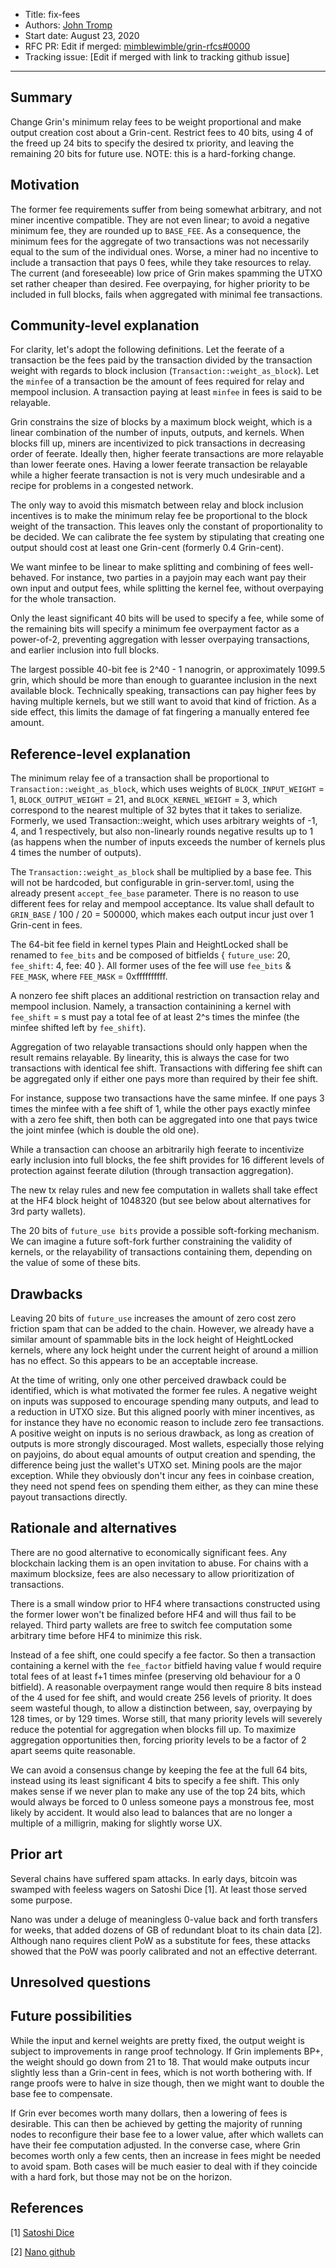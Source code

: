 - Title: fix-fees
- Authors: [John Tromp](mailto:john.tromp@gmail.com)
- Start date: August 23, 2020
- RFC PR: Edit if merged: [mimblewimble/grin-rfcs#0000](https://github.com/mimblewimble/grin-rfcs/pull/0000)
- Tracking issue: [Edit if merged with link to tracking github issue]

---

## Summary
[summary]: #summary

Change Grin's minimum relay fees to be weight proportional and make output creation cost about a Grin-cent.
Restrict fees to 40 bits, using 4 of the freed up 24 bits to specify the desired tx priority,
and leaving the remaining 20 bits for future use.
NOTE: this is a hard-forking change.

## Motivation
[motivation]: #motivation

The former fee requirements suffer from being somewhat arbitrary, and not miner incentive compatible.
They are not even linear; to avoid a negative minimum fee, they are rounded up to `BASE_FEE`.
As a consequence, the minimum fees for the aggregate of two
transactions was not necessarily equal to the sum of the individual ones.
Worse, a miner had no incentive to include a transaction that pays 0 fees, while they take resources to relay.
The current (and foreseeable) low price of Grin makes spamming the UTXO set rather cheaper than desired.
Fee overpaying, for higher priority to be included in full blocks, fails when aggregated with minimal fee transactions.

## Community-level explanation
[community-level-explanation]: #community-level-explanation

For clarity, let's adopt the following definitions. Let the feerate of
a transaction be the fees paid by the transaction divided by the transaction
weight with regards to block inclusion (`Transaction::weight_as_block`).
Let the `minfee` of a transaction be the amount of fees required for relay and mempool inclusion.
A transaction paying at least `minfee` in fees is said to be relayable.

Grin constrains the size of blocks by a maximum block weight, which is a linear
combination of the number of inputs, outputs, and kernels.  When blocks fill
up, miners are incentivized to pick transactions in decreasing order of feerate.
Ideally then, higher feerate transactions are more relayable than lower feerate ones.
Having a lower feerate transaction be relayable while a higher feerate transaction is not
is very much undesirable and a recipe for problems in a congested network.

The only way to avoid this mismatch between relay and block inclusion incentives
is to make the minimum relay fee be proportional to the block weight of the
transaction. This leaves only the constant of proportionality to be decided.
We can calibrate the fee system by stipulating that creating one output should
cost at least one Grin-cent (formerly 0.4 Grin-cent).

We want minfee to be linear to make splitting and combining of fees well-behaved.
For instance, two parties in a payjoin may each want pay their own input and output fees,
while splitting the kernel fee, without overpaying for the whole transaction.

Only the least significant 40 bits will be used to specify a fee, while
some of the remaining bits will specify a minimum fee overpayment factor as a power-of-2,
preventing aggregation with lesser overpaying transactions, and earlier inclusion into full blocks.

The largest possible 40-bit fee is 2^40 - 1 nanogrin, or approximately 1099.5 grin,
which should be more than enough to guarantee inclusion in the next available block.
Technically speaking, transactions can pay higher fees by having multiple kernels,
but we still want to avoid that kind of friction.
As a side effect, this limits the damage of fat fingering a manually entered fee amount.

## Reference-level explanation
[reference-level-explanation]: #reference-level-explanation

The minimum relay fee of a transaction shall be proportional to `Transaction::weight_as_block`,
which uses weights of `BLOCK_INPUT_WEIGHT` = 1, `BLOCK_OUTPUT_WEIGHT` = 21, and `BLOCK_KERNEL_WEIGHT` = 3,
which correspond to the nearest multiple of 32 bytes that it takes to serialize.
Formerly, we used Transaction::weight,
which uses arbitrary weights of -1, 4, and 1 respectively, but also non-linearly rounds negative results up to 1
(as happens when the number of inputs exceeds the number of kernels plus 4 times the number of outputs).

The `Transaction::weight_as_block` shall be multiplied by a base fee.
This will not be hardcoded, but configurable in grin-server.toml,
using the already present `accept_fee_base` parameter.
There is no reason to use different fees for relay and mempool acceptance.
Its value shall default to `GRIN_BASE` / 100 / 20 = 500000, which makes each output
incur just over 1 Grin-cent in fees.

The 64-bit fee field in kernel types Plain and HeightLocked shall be renamed to `fee_bits` and be composed of bitfields
{ `future_use`: 20, `fee_shift`: 4, fee: 40 }. All former uses of the fee will use `fee_bits` & `FEE_MASK`,
where `FEE_MASK` = 0xffffffffff.

A nonzero fee shift places an additional restriction on transaction relay and mempool inclusion.
Namely, a transaction containining a kernel with `fee_shift` = s must pay a total fee
of at least 2^s times the minfee (the minfee shifted left by `fee_shift`).

Aggregation of two relayable transactions should only happen when the result remains relayable.
By linearity, this is always the case for two transactions with identical fee shift.
Transactions with differing fee shift can be aggregated only if either one pays more
than required by their fee shift.

For instance, suppose two transactions have the same minfee. If one pays 3 times the minfee with a fee shift of 1,
while the other pays exactly minfee with a zero fee shift,
then both can be aggregated into one that pays twice the joint minfee (which is double the old one).

While a transaction can choose an arbitrarily high feerate to incentivize early inclusion into full blocks,
the fee shift provides for 16 different levels of protection against feerate dilution (through transaction aggregation).

The new tx relay rules and new fee computation in wallets shall take effect at
the HF4 block height of 1048320 (but see below about alternatives for 3rd party wallets).

The 20 bits of `future_use bits` provide a possible soft-forking mechanism.
We can imagine a future soft-fork further constraining the validity of kernels,
or the relayability of transactions containing them, depending on the value of some of these bits.

## Drawbacks
[drawbacks]: #drawbacks

Leaving 20 bits of `future_use` increases the amount of zero cost zero friction
spam that can be added to the chain.  However, we already have a similar amount
of spammable bits in the lock height of HeightLocked kernels, where any lock
height under the current height of around a million has no effect.
So this appears to be an acceptable increase.

At the time of writing, only one other perceived drawback could be identified, which is what motivated the former fee rules.
A negative weight on inputs was supposed to encourage spending many outputs, and lead to a reduction in UTXO size.
But this aligned poorly with miner incentives, as for instance they have no economic reason to include zero fee transactions.
A positive weight on inputs is no serious drawback, as long as creation of outputs is more strongly discouraged.
Most wallets, especially those relying on payjoins, do about equal amounts of output creation and spending,
the difference being just the wallet's UTXO set. 
Mining pools are the major exception. While they obviously don't incur any fees in coinbase creation, they need not
spend fees on spending them either, as they can mine these payout transactions directly.

## Rationale and alternatives
[rationale-and-alternatives]: #rationale-and-alternatives

There are no good alternative to economically significant fees. Any blockchain lacking them is an open invitation to abuse.
For chains with a maximum blocksize, fees are also necessary to allow prioritization of transactions.

There is a small window prior to HF4 where transactions constructed using the former lower won't be finalized before HF4 and will thus fail to be relayed. Third party wallets are free to switch fee computation some arbitrary time before HF4 to minimize this risk.

Instead of a fee shift, one could specify a fee factor.
So then a transaction containing a kernel with the `fee_factor` bitfield having value f would require total fees
of at least f+1 times minfee (preserving old behaviour for a 0 bitfield).
A reasonable overpayment range would then require 8 bits instead of the 4 used for fee
shift, and would create 256 levels of priority. It does seem
wasteful though, to allow a distinction between, say, overpaying by 128 times,
or by 129 times.
Worse still, that many priority levels will severely reduce the potential for aggregation when blocks fill up.
To maximize aggregation opportunities then, forcing priority levels to be a factor of 2 apart seems quite reasonable.

We can avoid a consensus change by keeping the fee at the full 64 bits,
instead using its least significant 4 bits to specify a fee shift.
This only makes sense if we never plan to make any use of the top 24 bits, which would always be forced to 0
unless someone pays a monstrous fee, most likely by accident.
It would also lead to balances that are no longer a multiple of a milligrin, making for slightly worse UX.

## Prior art
Several chains have suffered spam attacks. In early days, bitcoin was swamped with feeless wagers on Satoshi Dice [1].
At least those served some purpose.

Nano was under a deluge of meaningless 0-value back and forth transfers for weeks,
that added dozens of GB of redundant bloat to its chain data [2]. Although nano requires client PoW as a substitute for fees,
these attacks showed that the PoW was poorly calibrated and not an effective deterrant.


## Unresolved questions
[unresolved-questions]: #unresolved-questions

## Future possibilities
[future-possibilities]: #future-possibilities

While the input and kernel weights are pretty fixed, the output weight is subject to improvements in range proof technology.
If Grin implements BP+, the weight should go down from 21 to 18. That would make outputs incur slightly less than a Grin-cent in fees,
which is not worth bothering with. If range proofs were to halve in size though, then we might want to double the base fee to compensate.

If Grin ever becomes worth many dollars, then a lowering of fees is desirable.
This can then be achieved by getting the majority of running nodes to reconfigure their base fee to a lower value,
after which wallets can have their fee computation adjusted.
In the converse case, where Grin becomes worth only a few cents, then an increase in fees might be needed to avoid spam.
Both cases will be much easier to deal with if they coincide with a hard fork, but those may not be on the horizon.

## References
[references]: #references

[1] [Satoshi Dice](https://en.bitcoin.it/wiki/Satoshi_Dice)

[2] [Nano github](https://github.com/nanocurrency/nano-node/issues/1883)
